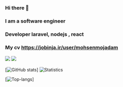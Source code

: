 ### Hi there 👋

### I am a software engineer
### Developer laravel, nodejs , react
### My cv https://jobinja.ir/user/mohsenmojadam
<a>
<img align="center" src="https://thumb.jobinjacdn.com/2EwXKIrSpaqdv8BcsWiDkQrACC0=/256x256/filters:strip_exif():format(jpeg)/https://storage.jobinjacdn.com/other/js_avatar_image_blob/beb40c47-988d-481b-93d3-e8d9ae32147b/1_main.png" />
</a>
<a href="https://github.com/mohsenmojadam2019">
<img align="center" src="https://github-readme-stats.vercel.app/api?username=mohsenmojadam2019&theme=dracula&show_icons=true&count_private=true&include_all_commits=true" /></a>
<!-- <a href="https://github.com/mohsenmojadam2019">
<img align="center" src="https://github-readme-stats.vercel.app/api/top-langs/?username=mohsenmojadam2019&theme=dracula" />
</a> -->

####
[![GitHub stats](https://github-readme-stats.vercel.app/api?username=mohsenmojadam2019&show_icons=true&theme=dracula&hide_border=true)]
![Statistics](https://github-profile-summary-cards.vercel.app/api/cards/profile-details?username=mohsenmojadam2019&theme=solarized_dark)
<!-- ![Commits per day per hour (UTC)](https://github-profile-summary-cards.vercel.app/api/cards/productive-time?username=mohsenmojadam2019&theme=solarized_dark) -->
[![Top-langs](https://github-readme-stats.vercel.app/api/top-langs/?username=mohsenmojadam2019&langs_count=10&layout=compact&card_width=445&theme=dracula&hide_border=true)]
